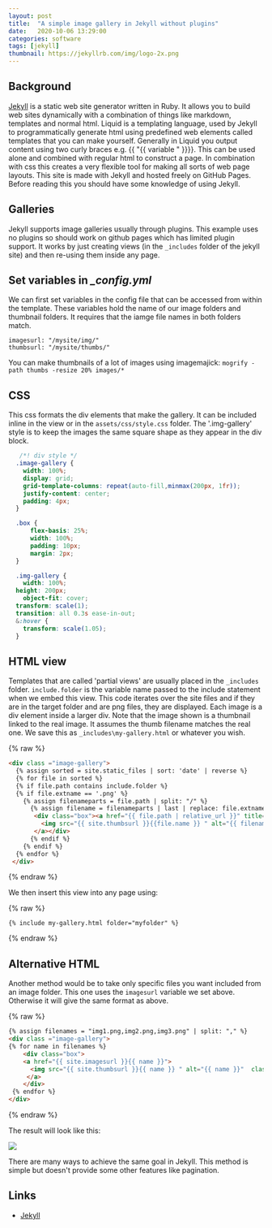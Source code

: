 ```yaml
---
layout: post
title:  "A simple image gallery in Jekyll without plugins"
date:   2020-10-06 13:29:00
categories: software
tags: [jekyll]
thumbnail: https://jekyllrb.com/img/logo-2x.png
---
```


## Background

[Jekyll](http://jekyllbootstrap.com/lessons/jekyll-introduction.html) is a static web site generator written in Ruby. It allows you to build web sites dynamically with a combination of things like markdown, templates and normal html. Liquid is a templating language, used by Jekyll to programmatically generate html using predefined web elements called templates that you can make yourself. Generally in Liquid you output content using two curly braces e.g. {{ "{{ variable " }}}}. This can be used alone and combined with regular html to construct a page. In combination with css this creates a very flexible tool for making all sorts of web page layouts. This site is made with Jekyll and hosted freely on GitHub Pages. Before reading this you should have some knowledge of using Jekyll.

## Galleries

Jekyll supports image galleries usually through plugins. This example uses no plugins so should work on github pages which has limited plugin support. It works by just creating views (in the `_includes` folder of the jekyll site) and then re-using them inside any page.

## Set variables in *_config.yml*

We can first set variables in the config file that can be accessed from within the template. These variables hold the name of our image folders and thumbnail folders. It requires that the iamge file names in both folders match.

```
imagesurl: "/mysite/img/"
thumbsurl: "/mysite/thumbs/"
```

You can make thumbnails of a lot of images using imagemajick: ```mogrify -path thumbs -resize 20% images/*```

## CSS

This css formats the div elements that make the gallery. It can be included inline in the view  or in the `assets/css/style.css` folder.
The '.img-gallery' style is to keep the images the same square shape as they appear in the div block.

```css
   /*! div style */
  .image-gallery {
    width: 100%;
    display: grid;
    grid-template-columns: repeat(auto-fill,minmax(200px, 1fr));
    justify-content: center;
    padding: 4px;
  }

  .box {
      flex-basis: 25%;
      width: 100%;
      padding: 10px;
      margin: 2px;
  }

  .img-gallery {
	width: 100%;
  height: 200px;
	object-fit: cover;
  transform: scale(1);
  transition: all 0.3s ease-in-out;
  &:hover {
    transform: scale(1.05);
  }

```

## HTML view

Templates that are called 'partial views' are usually placed in the `_includes` folder. `include.folder` is the variable name passed to the include statement when we embed this view. This code iterates over the site files and if they are in the target folder and are png files, they are displayed. Each image is a div element inside a larger div. Note that the image shown is a thumbnail linked to the real image. It assumes the thumb filename matches the real one. We save this as `_includes\my-gallery.html` or whatever you wish.

{% raw %}
```html
<div class ="image-gallery">
  {% assign sorted = site.static_files | sort: 'date' | reverse %}
  {% for file in sorted %}
  {% if file.path contains include.folder %}
  {% if file.extname == '.png' %}
    {% assign filenameparts = file.path | split: "/" %}
      {% assign filename = filenameparts | last | replace: file.extname,"" %}
       <div class="box"><a href="{{ file.path | relative_url }}" title="{{ filename }}">
         <img src="{{ site.thumbsurl }}{{file.name }} " alt="{{ filename }}"  class="img-gallery" />
       </a></div>
      {% endif %}
    {% endif %}
  {% endfor %}
 </div>
```
{% endraw %}

We then insert this view into any page using:

{% raw %}
```
{% include my-gallery.html folder="myfolder" %}
```
{% endraw %}

## Alternative HTML

Another method would be to take only specific files you want included from an image folder. This one uses the `imagesurl` variable we set above. Otherwise it will give the same format as above.

{% raw %}
```html
{% assign filenames = "img1.png,img2.png,img3.png" | split: "," %}
<div class ="image-gallery">
{% for name in filenames %}
    <div class="box">
    <a href="{{ site.imagesurl }}{{ name }}">
      <img src="{{ site.thumbsurl }}{{ name }} " alt="{{ name }}"  class="img-gallery" />
     </a>
    </div>
 {% endfor %}
</div>
```
{% endraw %}

The result will look like this:

<div style="width: auto; float:center;">
 <a href="/img/jekyll-gallery-resize.gif"> <img class="scaled" src="/img/jekyll-gallery-resize.gif"></a>
</div>


There are many ways to achieve the same goal in Jekyll. This method is simple but doesn't provide some other features like pagination.

## Links

* [Jekyll](https://jekyllrb.com/docs/posts/)
